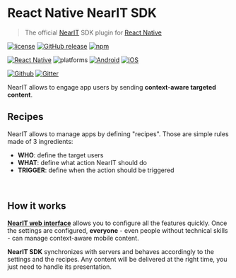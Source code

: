 # React Native NearIT SDK
> The official [NearIT](https://www.nearit.com) SDK plugin for [React Native](https://facebook.github.io/react-native/)

[![license](https://img.shields.io/github/license/panz3r/react-native-nearit-sdk.svg)](https://github.com/panz3r/react-native-nearit-sdk/blob/master/LICENSE.md)
[![GitHub release](https://img.shields.io/github/release/nearit/React-Native-SDK.svg)](https://github.com/nearit/react-native-nearit-sdk/releases)
[![npm](https://img.shields.io/npm/v/react-native-nearit.svg)](https://www.npmjs.com/package/react-native-nearit)

[![React Native](https://img.shields.io/badge/RN-0.45.0+-green.svg)](https://facebook.github.io/react-native/)
![platforms](https://img.shields.io/badge/platforms-Android%20%7C%20iOS-brightgreen.svg)
[![Android](https://img.shields.io/badge/Android-16-blue.svg)](https://developer.android.com/about/dashboards/index.html#Platform)
[![iOS](https://img.shields.io/badge/iOS-9-blue.svg)](https://developer.apple.com/ios/)

[![Github](https://img.shields.io/badge/code-Github-green.svg)](https://github.com/nearit/react-native-nearit-sdk)
[![Gitter](https://img.shields.io/gitter/room/nearit/Lobby.svg)](https://gitter.im/nearit/Lobby)

NearIT allows to engage app users by sending **context-aware targeted content**.

## Recipes
NearIT allows to manage apps by defining "recipes". Those are simple rules made of 3 ingredients:

* **WHO**: define the target users
* **WHAT**: define what action NearIT should do
* **TRIGGER**: define when the action should be triggered

<br>

## How it works
[**NearIT web interface**](https://go.nearit.com/) allows you to configure all the features quickly.
Once the settings are configured, **everyone** - even people without technical skills - can manage context-aware mobile content.

**NearIT SDK** synchronizes with servers and behaves accordingly to the settings and the recipes. Any content will be delivered at the right time, you just need to handle its presentation.
